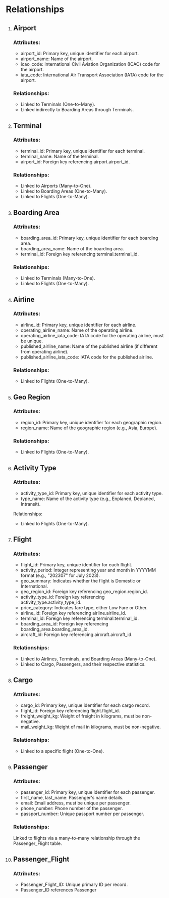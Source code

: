 # Relationships

1. ## Airport

    ### Attributes:

    - airport_id: Primary key, unique identifier for each airport.
    - airport_name: Name of the airport.
    - icao_code: International Civil Aviation Organization (ICAO) code for the airport.
    - iata_code: International Air Transport Association (IATA) code for the airport.

    ### Relationships:

    - Linked to Terminals (One-to-Many).
    - Linked indirectly to Boarding Areas through Terminals.

2. ## Terminal

    ### Attributes:

    - terminal_id: Primary key, unique identifier for each terminal.
    - terminal_name: Name of the terminal.
    - airport_id: Foreign key referencing airport.airport_id.

    ### Relationships:

    - Linked to Airports (Many-to-One).
    - Linked to Boarding Areas (One-to-Many).
    - Linked to Flights (One-to-Many).

3. ## Boarding Area

    ### Attributes:

    - boarding_area_id: Primary key, unique identifier for each boarding area.
    - boarding_area_name: Name of the boarding area.
    - terminal_id: Foreign key referencing terminal.terminal_id.

    ### Relationships:

    - Linked to Terminals (Many-to-One).
    - Linked to Flights (One-to-Many).

4. ## Airline

    ### Attributes:

    - airline_id: Primary key, unique identifier for each airline.
    - operating_airline_name: Name of the operating airline.
    - operating_airline_iata_code: IATA code for the operating airline, must be unique.
    - published_airline_name: Name of the published airline (if different from operating airline).
    - published_airline_iata_code: IATA code for the published airline.

    ### Relationships:

    - Linked to Flights (One-to-Many).

5. ## Geo Region

    ### Attributes:

    - region_id: Primary key, unique identifier for each geographic region.
    - region_name: Name of the geographic region (e.g., Asia, Europe).

    ### Relationships:

    - Linked to Flights (One-to-Many).

6. ## Activity Type

    ### Attributes:

    - activity_type_id: Primary key, unique identifier for each activity type.
    - type_name: Name of the activity type (e.g., Enplaned, Deplaned, Intransit).

    Relationships:

    - Linked to Flights (One-to-Many).

7. ## Flight

    ### Attributes:

    - flight_id: Primary key, unique identifier for each flight.
    - activity_period: Integer representing year and month in YYYYMM format (e.g., "202307" for July 2023).
    - geo_summary: Indicates whether the flight is Domestic or International.
    - geo_region_id: Foreign key referencing geo_region.region_id.
    - activity_type_id: Foreign key referencing activity_type.activity_type_id.
    - price_category: Indicates fare type, either Low Fare or Other.
    - airline_id: Foreign key referencing airline.airline_id.
    - terminal_id: Foreign key referencing terminal.terminal_id.
    - boarding_area_id: Foreign key referencing boarding_area.boarding_area_id.
    - aircraft_id: Foreign key referencing aircraft.aircraft_id.

    ### Relationships:

    - Linked to Airlines, Terminals, and Boarding Areas (Many-to-One).
    - Linked to Cargo, Passengers, and their respective statistics.

8. ## Cargo

    ### Attributes:

    - cargo_id: Primary key, unique identifier for each cargo record.
    - flight_id: Foreign key referencing flight.flight_id.
    - freight_weight_kg: Weight of freight in kilograms, must be non-negative.
    - mail_weight_kg: Weight of mail in kilograms, must be non-negative.

    ### Relationships:

    - Linked to a specific flight (One-to-One).

9. ## Passenger

    ### Attributes:

    - passenger_id: Primary key, unique identifier for each passenger.
    - first_name, last_name: Passenger's name details.
    - email: Email address, must be unique per passenger.
    - phone_number: Phone number of the passenger.
    - passport_number: Unique passport number per passenger.

    ### Relationships:

    Linked to flights via a many-to-many relationship through the Passenger_Flight table.

10. ## Passenger_Flight

    ### Attributes:

    - Passenger_Flight_ID: Unique primary ID per record.
    - Passenger_ID references Passenger
